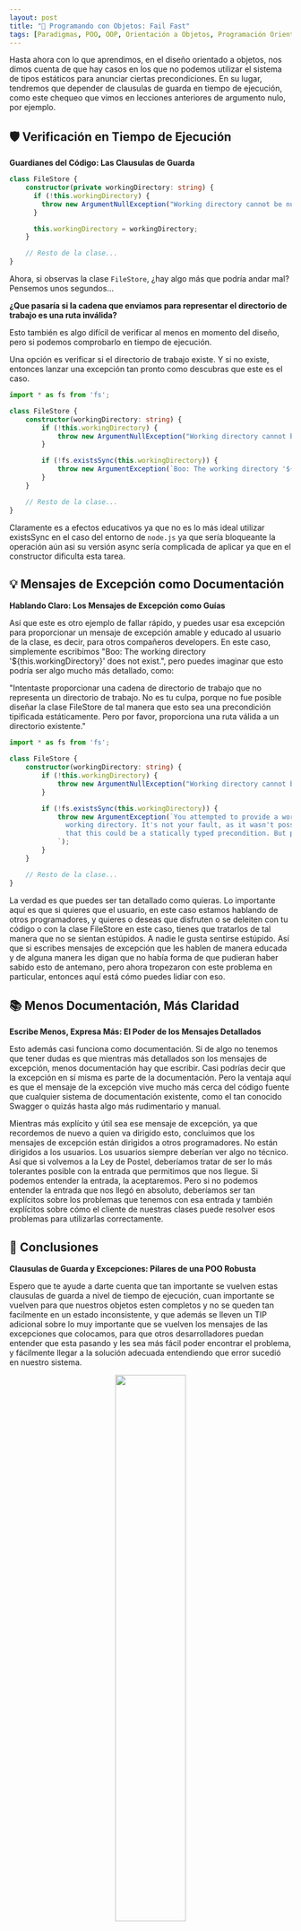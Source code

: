 ```yaml
---
layout: post
title: "🧱 Programando con Objetos: Fail Fast"
tags: [Paradigmas, POO, OOP, Orientación a Objetos, Programación Orientada a Objetos]
---
```


Hasta ahora con lo que aprendimos, en el diseño orientado a objetos, nos dimos cuenta de que hay casos en los que no podemos utilizar el sistema de tipos estáticos para anunciar ciertas precondiciones.
En su lugar, tendremos que depender de clausulas de guarda en tiempo de ejecución, como este chequeo que vimos en lecciones anteriores de argumento nulo, por ejemplo.

## 🛡️ Verificación en Tiempo de Ejecución
**Guardianes del Código: Las Clausulas de Guarda**

```ts
class FileStore {
    constructor(private workingDirectory: string) {
      if (!this.workingDirectory) {
        throw new ArgumentNullException("Working directory cannot be null or undefined.");
      }

      this.workingDirectory = workingDirectory;
    }

    // Resto de la clase...
}
```

Ahora, si observas la clase `FileStore`, ¿hay algo más que podría andar mal? Pensemos unos segundos...

**¿Que pasaría si la cadena que enviamos para representar el directorio de trabajo es una ruta inválida?**

Esto también es algo difícil de verificar al menos en momento del diseño, pero si podemos comprobarlo en tiempo de ejecución.

Una opción es verificar si el directorio de trabajo existe. Y si no existe, entonces lanzar una excepción
tan pronto como descubras que este es el caso.

```ts
import * as fs from 'fs';

class FileStore {
    constructor(workingDirectory: string) {
        if (!this.workingDirectory) {
            throw new ArgumentNullException("Working directory cannot be null or undefined.");
        }

        if (!fs.existsSync(this.workingDirectory)) {
            throw new ArgumentException(`Boo: The working directory '${this.workingDirectory}' does not exist.`);
        }
    }

    // Resto de la clase...
}
```

Claramente es a efectos educativos ya que no es lo más ideal utilizar existsSync en el caso del entorno de `node.js`
ya que sería bloqueante la operación aún asi su versión async sería complicada de aplicar ya que en el constructor dificulta esta tarea.

## 💡 Mensajes de Excepción como Documentación
**Hablando Claro: Los Mensajes de Excepción como Guías**

Así que este es otro ejemplo de fallar rápido, y puedes usar esa excepción para proporcionar un mensaje de excepción amable
y educado al usuario de la clase, es decir, para otros compañeros developers.
En este caso, simplemente escribímos "Boo: The working directory '${this.workingDirectory}' does not exist.", pero puedes
imaginar que esto podría ser algo mucho más detallado, como:

"Intentaste proporcionar una cadena de directorio de trabajo que no representa un directorio de trabajo.
No es tu culpa, porque no fue posible diseñar la clase FileStore de tal manera que esto sea una precondición tipificada estáticamente.
Pero por favor, proporciona una ruta válida a un directorio existente."

```ts
import * as fs from 'fs';

class FileStore {
    constructor(workingDirectory: string) {
        if (!this.workingDirectory) {
            throw new ArgumentNullException("Working directory cannot be null or undefined.");
        }

        if (!fs.existsSync(this.workingDirectory)) {
            throw new ArgumentException(`You attempted to provide a working directory string that does not represent an actual
              working directory. It's not your fault, as it wasn't possible to design the FileStore class in such a way
              that this could be a statically typed precondition. But please, provide a valid path to an existing directory.
            `);
        }
    }

    // Resto de la clase...
}
```

La verdad es que puedes ser tan detallado como quieras. Lo importante aquí es que si quieres que el usuario,
en este caso estamos hablando de otros programadores, y quieres o deseas que disfruten o se deleiten con tu código
o con la clase FileStore en este caso, tienes que tratarlos de tal manera que no se sientan estúpidos.
A nadie le gusta sentirse estúpido. Así que si escribes mensajes de excepción que les hablen de manera educada y
 de alguna manera les digan que no había forma de que pudieran haber sabido esto de antemano,
pero ahora tropezaron con este problema en particular, entonces aquí está cómo puedes lidiar con eso.

## 📚 Menos Documentación, Más Claridad
**Escribe Menos, Expresa Más: El Poder de los Mensajes Detallados**

Esto además casi funciona como documentación.
Si de algo no tenemos que tener dudas es que mientras más detallados son los mensajes de excepción, menos documentación
hay que escribir. Casi podrías decir que la excepción en sí misma es parte de la documentación.
Pero la ventaja aquí es que el mensaje de la excepción vive mucho más cerca del código fuente que cualquier sistema
de documentación existente, como el tan conocido Swagger o quizás hasta algo más rudimentario y manual.

Mientras más explícito y útil sea ese mensaje de excepción, ya que recordemos de nuevo a quien va dirigido esto,
concluimos que los mensajes de excepción están dirigidos a otros programadores. No están dirigidos a los usuarios.
Los usuarios siempre deberían ver algo no técnico.
Así que si volvemos a la Ley de Postel, deberíamos tratar de ser lo más tolerantes posible con la entrada que permitimos que nos llegue.
Si podemos entender la entrada, la aceptaremos. Pero si no podemos entender la entrada que nos llegó en absoluto,
deberíamos ser tan explícitos sobre los problemas que tenemos con esa entrada y también explícitos sobre cómo el cliente de nuestras clases
puede resolver esos problemas para utilizarlas correctamente.

## 🎯 Conclusiones
**Clausulas de Guarda y Excepciones: Pilares de una POO Robusta**

Espero que te ayude a darte cuenta que tan importante se vuelven estas clausulas de guarda a nivel de tiempo de ejecución,
cuan importante se vuelven para que nuestros objetos esten completos y no se queden tan facilmente en un estado inconsistente,
y que además se lleven un TIP adicional sobre lo muy importante que se vuelven los mensajes de las excepciones
que colocamos, para que otros desarrolladores puedan entender que esta pasando y les sea más fácil
poder encontrar el problema, y fácilmente llegar a la solución adecuada entendiendo que error sucedió en nuestro sistema.

<p align="center"><img width="50%" src="https://user-images.githubusercontent.com/22304957/211164605-ed461c29-b3c2-4eef-acf3-ad8cd9bdbbdc.png"/></p>
